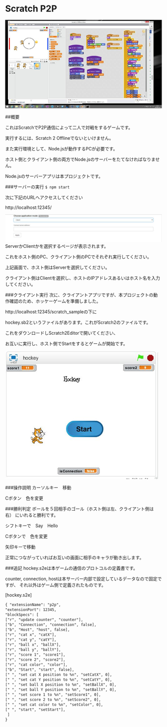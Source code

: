 Scratch P2P
====

![scratch2](https://github.com/yokmama/scratchp2p/blob/develop/scratch_sample/editimage.jpg)

##概要

これはScratchでP2P通信によって二人で対戦をするゲームです。

実行するには、Scratch 2 Offlineでないといけません。

また実行環境として、Node.jsが動作するPCが必要です。

ホスト側とクライアント側の両方でNode.jsのサーバーをたてなければなりません。

Node.jsのサーバーアプリは本プロジェクトです。

###サーバーの実行
`$ npm start`

次に下記のURLへアクセスしてください

http://localhost:12345/

![server](https://github.com/yokmama/scratchp2p/blob/develop/scratch_sample/server.jpg)
ServerかClientかを選択するページが表示されます。

これをホスト側のPC、クライアント側のPCでそれぞれ実行してください。

上記画面で、ホスト側はServerを選択してください。

クライアント側はClientを選択し、ホストのIPアドレスあるいはホスト名を入力してください。

###クライアント実行
次に、クライアントアプリですが、本プロジェクトの動作確認のため、ホッケーゲームを準備しました。

http://localhost:12345/scratch_sampleの下に

hockey.sb2というファイルがあります。これがScratch2のファイルです。

これをダウンロードしScratch2Editorで開いてください、

お互いに実行し、ホスト側でStartをするとゲームが開始です。

![client](https://github.com/yokmama/scratchp2p/blob/develop/scratch_sample/client.jpg)

###操作説明
カーソルキー　移動

Cボタン　色を変更

###勝利判定
ボールを５回相手のゴール（ホスト側は左、クライアント側は右）
にいれると勝利です。

シフトキーで　Say　Hello

Cボタンで　色を変更

矢印キーで移動

正常につながっていればお互いの画面に相手のキャラが動き出します。


###追記
hockey.s2eは本ゲームの通信のプロトコルの定義書です。

counter, connection, hostは本サーバー内部で設定しているデータなので固定ですが、
それ以外はゲーム側で定義されたものです。

[hockey.s2e]

    { "extensionName": "p2p",
    "extensionPort": 12345,
    "blockSpecs": [
    ["r", "update counter", "counter"],
    ["b", "Connection", "connection", false],
    ["b", "Host", "host", false],
    ["r", "cat x", "catX"],
    ["r", "cat y", "catY"],
    ["r", "ball x", "ballX"],
    ["r", "ball y", "ballY"],
    ["r", "score 1", "score1"],
    ["r", "score 2", "score2"],
    ["r", "cat color", "color"],
    ["b", "Start", "start", false],
    [" ", "set cat X position to %n", "setCatX", 0],
    [" ", "set cat Y position to %n", "setCatY", 0],
    [" ", "set ball X position to %n", "setBallX", 0],
    [" ", "set ball Y position to %n", "setBallY", 0],
    [" ", "set score 1 to %n", "setScore1", 0],
    [" ", "set score 2 to %n", "setScore2", 0],
    [" ", "set cat color to %n", "setColor", 0],
    [" ", "start", "setStart"],
     ]
    }